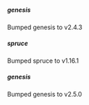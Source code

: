 
##### genesis
Bumped genesis to v2.4.3

##### spruce
Bumped spruce to v1.16.1

##### genesis
Bumped genesis to v2.5.0
